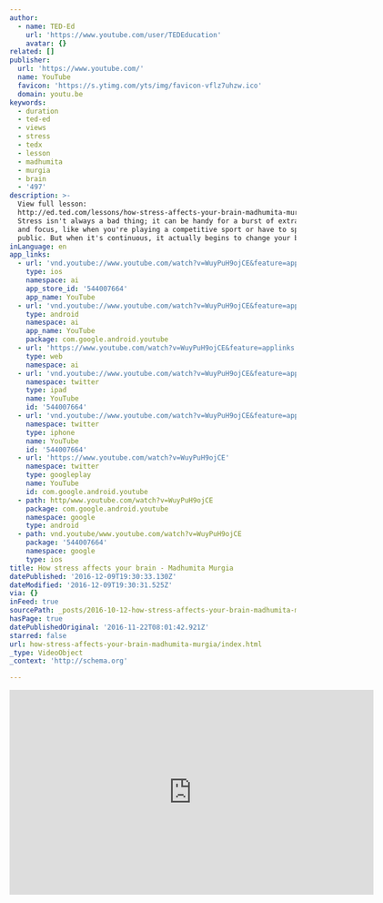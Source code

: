 ```yaml
---
author:
  - name: TED-Ed
    url: 'https://www.youtube.com/user/TEDEducation'
    avatar: {}
related: []
publisher:
  url: 'https://www.youtube.com/'
  name: YouTube
  favicon: 'https://s.ytimg.com/yts/img/favicon-vflz7uhzw.ico'
  domain: youtu.be
keywords:
  - duration
  - ted-ed
  - views
  - stress
  - tedx
  - lesson
  - madhumita
  - murgia
  - brain
  - '497'
description: >-
  View full lesson:
  http://ed.ted.com/lessons/how-stress-affects-your-brain-madhumita-murgia
  Stress isn't always a bad thing; it can be handy for a burst of extra energy
  and focus, like when you're playing a competitive sport or have to speak in
  public. But when it's continuous, it actually begins to change your brain.
inLanguage: en
app_links:
  - url: 'vnd.youtube://www.youtube.com/watch?v=WuyPuH9ojCE&feature=applinks'
    type: ios
    namespace: ai
    app_store_id: '544007664'
    app_name: YouTube
  - url: 'vnd.youtube://www.youtube.com/watch?v=WuyPuH9ojCE&feature=applinks'
    type: android
    namespace: ai
    app_name: YouTube
    package: com.google.android.youtube
  - url: 'https://www.youtube.com/watch?v=WuyPuH9ojCE&feature=applinks'
    type: web
    namespace: ai
  - url: 'vnd.youtube://www.youtube.com/watch?v=WuyPuH9ojCE&feature=applinks'
    namespace: twitter
    type: ipad
    name: YouTube
    id: '544007664'
  - url: 'vnd.youtube://www.youtube.com/watch?v=WuyPuH9ojCE&feature=applinks'
    namespace: twitter
    type: iphone
    name: YouTube
    id: '544007664'
  - url: 'https://www.youtube.com/watch?v=WuyPuH9ojCE'
    namespace: twitter
    type: googleplay
    name: YouTube
    id: com.google.android.youtube
  - path: http/www.youtube.com/watch?v=WuyPuH9ojCE
    package: com.google.android.youtube
    namespace: google
    type: android
  - path: vnd.youtube/www.youtube.com/watch?v=WuyPuH9ojCE
    package: '544007664'
    namespace: google
    type: ios
title: How stress affects your brain - Madhumita Murgia
datePublished: '2016-12-09T19:30:33.130Z'
dateModified: '2016-12-09T19:30:31.525Z'
via: {}
inFeed: true
sourcePath: _posts/2016-10-12-how-stress-affects-your-brain-madhumita-murgia.md
hasPage: true
datePublishedOriginal: '2016-11-22T08:01:42.921Z'
starred: false
url: how-stress-affects-your-brain-madhumita-murgia/index.html
_type: VideoObject
_context: 'http://schema.org'

---
```

<iframe src="https://cdn.embedly.com/widgets/media.html?src=https%3A%2F%2Fwww.youtube.com%2Fembed%2FWuyPuH9ojCE%3Ffeature%3Doembed&amp;url=http%3A%2F%2Fwww.youtube.com%2Fwatch%3Fv%3DWuyPuH9ojCE&amp;image=https%3A%2F%2Fi.ytimg.com%2Fvi%2FWuyPuH9ojCE%2Fhqdefault.jpg&amp;key=b7d04c9b404c499eba89ee7072e1c4f7&amp;type=text%2Fhtml&amp;schema=youtube" width="640" height="360" scrolling="no" frameborder="0" allowfullscreen="" style=""></iframe>